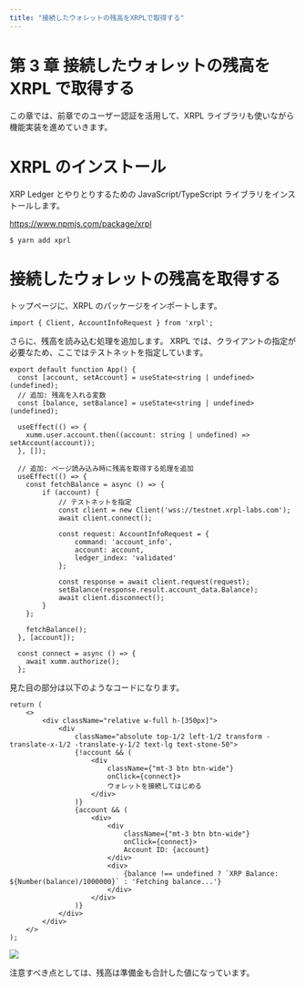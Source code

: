 ```yaml
---
title: "接続したウォレットの残高をXRPLで取得する"
---
```


# 第 3 章 接続したウォレットの残高を XRPL で取得する

この章では、前章でのユーザー認証を活用して、XRPL ライブラリも使いながら機能実装を進めていきます。

# XRPL のインストール

XRP Ledger とやりとりするための JavaScript/TypeScript ライブラリをインストールします。

https://www.npmjs.com/package/xrpl

```
$ yarn add xprl
```

# 接続したウォレットの残高を取得する

トップページに、XRPL のパッケージをインポートします。

```typescript:src/App.tsx
import { Client, AccountInfoRequest } from 'xrpl';
```

さらに、残高を読み込む処理を追加します。
XRPL では、クライアントの指定が必要なため、ここではテストネットを指定しています。

```typescript:src/App.tsx
export default function App() {
  const [account, setAccount] = useState<string | undefined>(undefined);
  // 追加: 残高を入れる変数
  const [balance, setBalance] = useState<string | undefined>(undefined);

  useEffect(() => {
    xumm.user.account.then((account: string | undefined) => setAccount(account));
  }, []);

  // 追加: ページ読み込み時に残高を取得する処理を追加
  useEffect(() => {
    const fetchBalance = async () => {
        if (account) {
            // テストネットを指定
            const client = new Client('wss://testnet.xrpl-labs.com');
            await client.connect();

            const request: AccountInfoRequest = {
                command: 'account_info',
                account: account,
                ledger_index: 'validated'
            };

            const response = await client.request(request);
            setBalance(response.result.account_data.Balance);
            await client.disconnect();
        }
    };

    fetchBalance();
  }, [account]);

  const connect = async () => {
    await xumm.authorize();
  };
```

見た目の部分は以下のようなコードになります。

```typescript:src/App.tsx
return (
    <>
        <div className="relative w-full h-[350px]">
            <div
                className="absolute top-1/2 left-1/2 transform -translate-x-1/2 -translate-y-1/2 text-lg text-stone-50">
                {!account && (
                    <div
                        className={"mt-3 btn btn-wide"}
                        onClick={connect}>
                        ウォレットを接続してはじめる
                    </div>
                )}
                {account && (
                    <div>
                        <div
                            className={"mt-3 btn btn-wide"}
                            onClick={connect}>
                            Account ID: {account}
                        </div>
                        <div>
                            {balance !== undefined ? `XRP Balance: ${Number(balance)/1000000}` : 'Fetching balance...'}
                        </div>
                    </div>
                )}
            </div>
        </div>
    </>
);
```

![](https://storage.googleapis.com/zenn-user-upload/fb52561e570b-20240619.png)

注意すべき点としては、残高は準備金も合計した値になっています。
